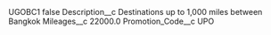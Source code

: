 <?xml version="1.0" encoding="UTF-8"?>
<CustomMetadata xmlns="http://soap.sforce.com/2006/04/metadata" xmlns:xsi="http://www.w3.org/2001/XMLSchema-instance" xmlns:xsd="http://www.w3.org/2001/XMLSchema">
    <label>UGOBC1</label>
    <protected>false</protected>
    <values>
        <field>Description__c</field>
        <value xsi:type="xsd:string">Destinations up to 1,000 miles between Bangkok</value>
    </values>
    <values>
        <field>Mileages__c</field>
        <value xsi:type="xsd:double">22000.0</value>
    </values>
    <values>
        <field>Promotion_Code__c</field>
        <value xsi:type="xsd:string">UPO</value>
    </values>
</CustomMetadata>
